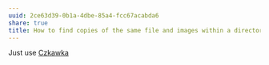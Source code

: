 ```yaml
---
uuid: 2ce63d39-0b1a-4dbe-85a4-fcc67acabda6
share: true
title: How to find copies of the same file and images within a directory?
---
```

Just use [Czkawka](/080fac3a-0f70-4f57-bce6-129eb4d0efba)